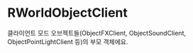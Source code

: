 # **RWorldObjectClient**

클라이언트 모드 오브젝트들(ObjectFXClient, ObjectSoundClient, ObjectPointLightClient 등)의 부모 객체에요. 
